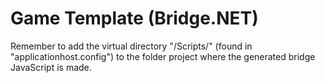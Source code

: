 Game Template (Bridge.NET)
======================

Remember to add the virtual directory "/Scripts/" (found in "applicationhost.config") to the folder project where the generated bridge JavaScript is made.